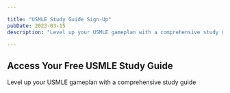 ```yaml
---

title: "USMLE Study Guide Sign-Up"
pubDate: 2023-03-15
description: "Level up your USMLE gameplan with a comprehensive study guide"

---
```



## Access Your Free USMLE Study Guide

Level up your USMLE gameplan with a comprehensive study guide

